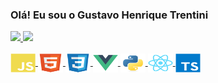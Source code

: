 ### Olá! Eu sou o Gustavo Henrique Trentini


<div>
  <a href="https://github.com/GustavoTrentinidev">
  <img height="170em" src="https://github-readme-stats.vercel.app/api?username=GustavoTrentinidev&show_icons=true&theme=algolia&include_all_commits=true&count_private=true"/>
  <img height="170em" src="https://github-readme-stats.vercel.app/api/top-langs/?username=GustavoTrentinidev&layout=compact&langs_count=7&theme=algolia"/>
</div>
<div style="display: inline_block"><br>
  <img align="center" alt="Guto-Js" height="30" width="40" src="https://raw.githubusercontent.com/devicons/devicon/master/icons/javascript/javascript-plain.svg">
  <img align="center" alt="Guto-HTML" height="30" width="40" src="https://raw.githubusercontent.com/devicons/devicon/master/icons/html5/html5-original.svg">
  <img align="center" alt="Guto-CSS" height="30" width="40" src="https://raw.githubusercontent.com/devicons/devicon/master/icons/css3/css3-original.svg">
  <img align="center" alt="Guto-Vuejs" height="30" width="40" src="https://raw.githubusercontent.com/devicons/devicon/master/icons/vuejs/vuejs-original.svg">
  <img align="center" alt="Guto-Vuejs" height="30" width="40" src="https://raw.githubusercontent.com/devicons/devicon/master/icons/python/python-original.svg">
  <img align="center" alt="Guto-Vuejs" height="30" width="40" src="https://raw.githubusercontent.com/devicons/devicon/master/icons/react/react-original.svg">
  <img align="center" alt="Guto-Vuejs" height="30" width="40" src="https://raw.githubusercontent.com/devicons/devicon/master/icons/typescript/typescript-original.svg">
</div>
